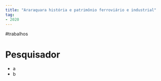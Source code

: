 ```yaml
---
title: "Araraquara história e patrimônio ferroviário e industrial"
tag:
- 2020
---
```


#trabalhos 

# Pesquisador
- a
- b